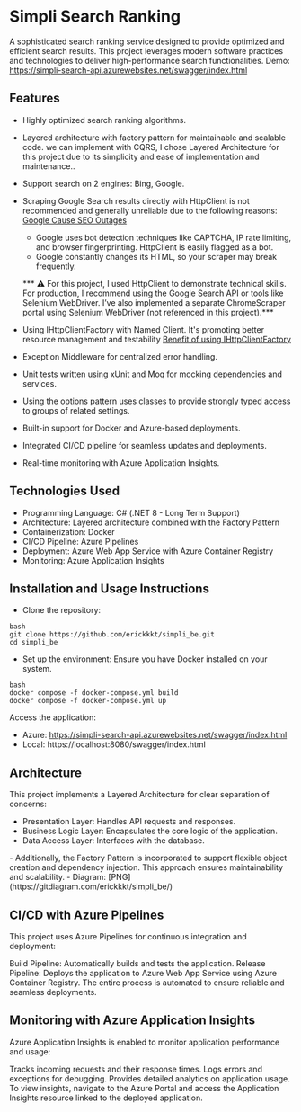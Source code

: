 # Simpli Search Ranking
A sophisticated search ranking service designed to provide optimized and efficient search results. This project leverages modern software practices and technologies to deliver high-performance search functionalities.
Demo: https://simpli-search-api.azurewebsites.net/swagger/index.html

## Features
- Highly optimized search ranking algorithms.
- Layered architecture with factory pattern for maintainable and scalable code. we can implement with CQRS, I chose Layered Architecture for this project due to its simplicity and ease of implementation and maintenance..
- Support search on 2 engines: Bing, Google.
- Scraping Google Search results directly with HttpClient is not recommended and generally unreliable due to the following reasons: [Google Cause SEO Outages](https://www.searchenginejournal.com/google-causes-global-seo-tool-outages/537604/)
  <ul>
    <li>Google uses bot detection techniques like CAPTCHA, IP rate limiting, and browser fingerprinting. HttpClient is easily flagged as a bot.</li>
    <li>Google constantly changes its HTML, so your scraper may break frequently.</li>
  </ul>
  
  *** ⚠️ For this project, I used HttpClient to demonstrate technical skills. For production, I recommend using the Google Search API or tools like Selenium WebDriver. I’ve also implemented a separate ChromeScraper portal using Selenium WebDriver (not referenced in this project).***


- Using IHttpClientFactory with Named Client. It's promoting better resource management and testability [Benefit of using IHttpClientFactory](https://learn.microsoft.com/en-us/dotnet/architecture/microservices/implement-resilient-applications/use-httpclientfactory-to-implement-resilient-http-requests#benefits-of-using-ihttpclientfactory)
- Exception Middleware for centralized error handling.
- Unit tests written using xUnit and Moq for mocking dependencies and services.
- Using the options pattern uses classes to provide strongly typed access to groups of related settings.
- Built-in support for Docker and Azure-based deployments.
- Integrated CI/CD pipeline for seamless updates and deployments.
- Real-time monitoring with Azure Application Insights.
  
## Technologies Used
- Programming Language: C# (.NET 8 - Long Term Support)
- Architecture: Layered architecture combined with the Factory Pattern
- Containerization: Docker
- CI/CD Pipeline: Azure Pipelines
- Deployment: Azure Web App Service with Azure Container Registry
- Monitoring: Azure Application Insights
  
## Installation and Usage Instructions
- Clone the repository:
 ```
bash
git clone https://github.com/erickkkt/simpli_be.git
cd simpli_be
```

- Set up the environment:
Ensure you have Docker installed on your system.

```
bash
docker compose -f docker-compose.yml build
docker compose -f docker-compose.yml up
```

Access the application:
- Azure: https://simpli-search-api.azurewebsites.net/swagger/index.html
- Local: https://localhost:8080/swagger/index.html


## Architecture
This project implements a Layered Architecture for clear separation of concerns:
<ul>
  <li>Presentation Layer: Handles API requests and responses.</li>
  <li>Business Logic Layer: Encapsulates the core logic of the application.</li>
  <li>Data Access Layer: Interfaces with the database.</li>
</ul>
- Additionally, the Factory Pattern is incorporated to support flexible object creation and dependency injection. This approach ensures maintainability and scalability.
- Diagram:
[PNG](https://gitdiagram.com/erickkkt/simpli_be/)

## CI/CD with Azure Pipelines
This project uses Azure Pipelines for continuous integration and deployment:

Build Pipeline: Automatically builds and tests the application.
Release Pipeline: Deploys the application to Azure Web App Service using Azure Container Registry.
The entire process is automated to ensure reliable and seamless deployments.

## Monitoring with Azure Application Insights
Azure Application Insights is enabled to monitor application performance and usage:

Tracks incoming requests and their response times.
Logs errors and exceptions for debugging.
Provides detailed analytics on application usage.
To view insights, navigate to the Azure Portal and access the Application Insights resource linked to the deployed application.
